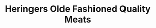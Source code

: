 ---
title: "Heringers Olde Fashioned Quality Meats"
url: /richmond/heringers-olde-fashioned-quality-meats/
shop: butcher
---